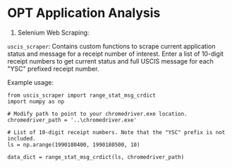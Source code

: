 # OPT Application Analysis 

1. Selenium Web Scraping: 

`uscis_scraper`: Contains custom functions to scrape current application status and message for a receipt number of interest. Enter a list of 10-digit receipt numbers to get current status and full USCIS message for each "YSC" prefixed receipt number. 

Example usage:

    from uscis_scraper import range_stat_msg_crdict
    import numpy as np
    
    # Modify path to point to your chromedriver.exe location.
    chromedriver_path = '..\chromedriver.exe'
    
    # List of 10-digit receipt numbers. Note that the "YSC" prefix is not included.
    ls = np.arange(1990180400, 1990180500, 10)

    data_dict = range_stat_msg_crdict(ls, chromedriver_path)
